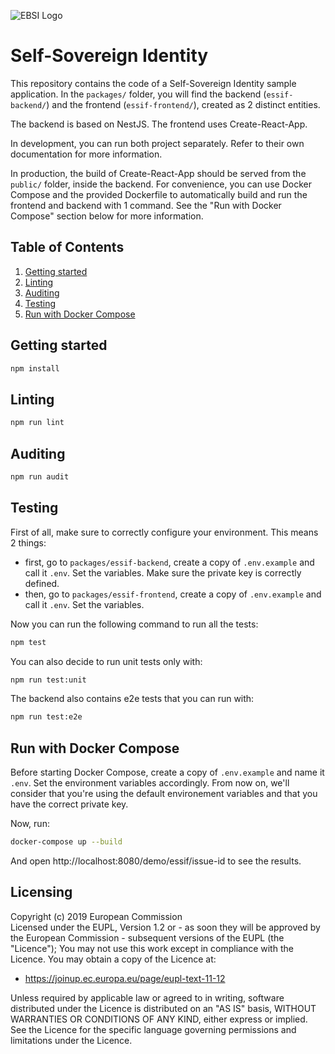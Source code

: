 ![EBSI Logo](https://ec.europa.eu/cefdigital/wiki/images/logo/default-space-logo.svg)

# Self-Sovereign Identity

This repository contains the code of a Self-Sovereign Identity sample application. In the `packages/` folder, you will find the backend (`essif-backend/`) and the frontend (`essif-frontend/`), created as 2 distinct entities.

The backend is based on NestJS. The frontend uses Create-React-App.

In development, you can run both project separately. Refer to their own documentation for more information.

In production, the build of Create-React-App should be served from the `public/` folder, inside the backend. For convenience, you can use Docker Compose and the provided Dockerfile to automatically build and run the frontend and backend with 1 command. See the "Run with Docker Compose" section below for more information.

## Table of Contents

1. [Getting started](#Getting-started)
2. [Linting](#Linting)
3. [Auditing](#Auditing)
4. [Testing](#Testing)
5. [Run with Docker Compose](#Run-with-Docker-Compose)

## Getting started

```sh
npm install
```

## Linting

```sh
npm run lint
```

## Auditing

```sh
npm run audit
```

## Testing

First of all, make sure to correctly configure your environment. This means 2 things:

- first, go to `packages/essif-backend`, create a copy of `.env.example` and call it `.env`. Set the variables. Make sure the private key is correctly defined.
- then, go to `packages/essif-frontend`, create a copy of `.env.example` and call it `.env`. Set the variables.

Now you can run the following command to run all the tests:

```sh
npm test
```

You can also decide to run unit tests only with:

```sh
npm run test:unit
```

The backend also contains e2e tests that you can run with:

```sh
npm run test:e2e
```

## Run with Docker Compose

Before starting Docker Compose, create a copy of `.env.example` and name it `.env`. Set the environment variables accordingly. From now on, we'll consider that you're using the default environement variables and that you have the correct private key.

Now, run:

```sh
docker-compose up --build
```

And open http://localhost:8080/demo/essif/issue-id to see the results.

## Licensing

Copyright (c) 2019 European Commission  
Licensed under the EUPL, Version 1.2 or - as soon they will be approved by the European Commission - subsequent versions of the EUPL (the "Licence");
You may not use this work except in compliance with the Licence.
You may obtain a copy of the Licence at:

- <https://joinup.ec.europa.eu/page/eupl-text-11-12>

Unless required by applicable law or agreed to in writing, software distributed under the Licence is distributed on an "AS IS" basis, WITHOUT WARRANTIES OR CONDITIONS OF ANY KIND, either express or implied. See the Licence for the specific language governing permissions and limitations under the Licence.
